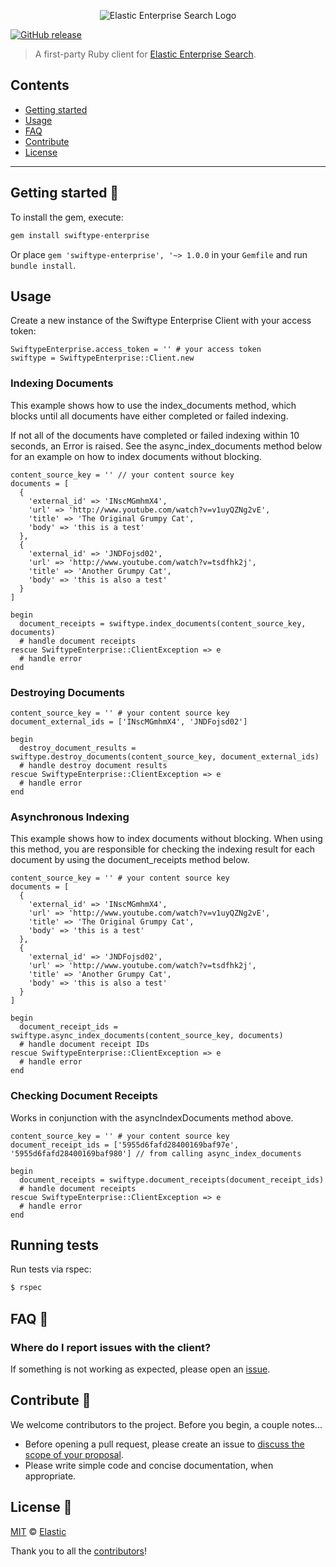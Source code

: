 <p align="center"><img src="https://github.com/swiftype/swiftype-enterprise-ruby/blob/master/logo-enterprise-search.png?raw=true" alt="Elastic Enterprise Search Logo"></p>

<a href="https://github.com/swiftype/swiftype-enterprise-ruby/releases"><img src="https://img.shields.io/github/release/swiftype/swiftype-enterprise-ruby/all.svg?style=flat-square" alt="GitHub release" /></a></p>

> A first-party Ruby client for [Elastic Enterprise Search](https://www.elastic.co/solutions/enterprise-search).

## Contents

+ [Getting started](#getting-started-)
+ [Usage](#usage)
+ [FAQ](#faq-)
+ [Contribute](#contribute-)
+ [License](#license-)

***

## Getting started 🐣

To install the gem, execute:

```bash
gem install swiftype-enterprise
```

Or place `gem 'swiftype-enterprise', '~> 1.0.0` in your `Gemfile` and run `bundle install`.

## Usage

Create a new instance of the Swiftype Enterprise Client with your access token:

    SwiftypeEnterprise.access_token = '' # your access token
    swiftype = SwiftypeEnterprise::Client.new

### Indexing Documents

This example shows how to use the index_documents method, which blocks until all documents have either completed or failed indexing.

If not all of the documents have completed or failed indexing within 10 seconds, an Error is raised.
See the async_index_documents method below for an example on how to index documents without blocking.

    content_source_key = '' // your content source key
    documents = [
      {
        'external_id' => 'INscMGmhmX4',
        'url' => 'http://www.youtube.com/watch?v=v1uyQZNg2vE',
        'title' => 'The Original Grumpy Cat',
        'body' => 'this is a test'
      },
      {
        'external_id' => 'JNDFojsd02',
        'url' => 'http://www.youtube.com/watch?v=tsdfhk2j',
        'title' => 'Another Grumpy Cat',
        'body' => 'this is also a test'
      }
    ]

    begin
      document_receipts = swiftype.index_documents(content_source_key, documents)
      # handle document receipts
    rescue SwiftypeEnterprise::ClientException => e
      # handle error
    end

### Destroying Documents

    content_source_key = '' # your content source key
    document_external_ids = ['INscMGmhmX4', 'JNDFojsd02']

    begin
      destroy_document_results = swiftype.destroy_documents(content_source_key, document_external_ids)
      # handle destroy document results
    rescue SwiftypeEnterprise::ClientException => e
      # handle error
    end

### Asynchronous Indexing

This example shows how to index documents without blocking.
When using this method, you are responsible for checking the indexing result for each document by using the document_receipts method below.

    content_source_key = '' # your content source key
    documents = [
      {
        'external_id' => 'INscMGmhmX4',
        'url' => 'http://www.youtube.com/watch?v=v1uyQZNg2vE',
        'title' => 'The Original Grumpy Cat',
        'body' => 'this is a test'
      },
      {
        'external_id' => 'JNDFojsd02',
        'url' => 'http://www.youtube.com/watch?v=tsdfhk2j',
        'title' => 'Another Grumpy Cat',
        'body' => 'this is also a test'
      }
    ]

    begin
      document_receipt_ids = swiftype.async_index_documents(content_source_key, documents)
      # handle document receipt IDs
    rescue SwiftypeEnterprise::ClientException => e
      # handle error
    end


### Checking Document Receipts

Works in conjunction with the asyncIndexDocuments method above.

    content_source_key = '' # your content source key
    document_receipt_ids = ['5955d6fafd28400169baf97e', '5955d6fafd28400169baf980'] // from calling async_index_documents

    begin
      document_receipts = swiftype.document_receipts(document_receipt_ids)
      # handle document receipts
    rescue SwiftypeEnterprise::ClientException => e
      # handle error
    end

## Running tests

Run tests via rspec:

```bash
$ rspec
```

## FAQ 🔮

### Where do I report issues with the client?

If something is not working as expected, please open an [issue](https://github.com/swiftype/swiftype-enterprise-ruby/issues/new).

## Contribute 🚀

We welcome contributors to the project. Before you begin, a couple notes...

+ Before opening a pull request, please create an issue to [discuss the scope of your proposal](https://github.com/swiftype/swiftype-enterprise-ruby/issues).
+ Please write simple code and concise documentation, when appropriate.

## License 📗

[MIT](https://github.com/swiftype/swiftype-enterprise-ruby/blob/master/LICENSE) © [Elastic](https://github.com/elastic)

Thank you to all the [contributors](https://github.com/swiftype/swiftype-enterprise-ruby/graphs/contributors)!
